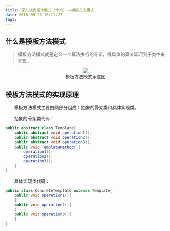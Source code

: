 ```yaml
---
title: 深入浅出设计模式（十六）——模板方法模式
date: 2016-09-23 10:11:27
tags:
---
```


## 什么是模板方法模式

>模板方法模式就是定义一个算法执行的骨架，将具体的算法延迟到子类中来实现。

<div align="center">
<img src="http://oc4wmeyj8.bkt.clouddn.com/%E6%A8%A1%E6%9D%BF%E6%96%B9%E6%B3%95%E6%A8%A1%E5%BC%8F.PNG"/>
<div>模板方法模式示意图</div>
</div>

## 模板方法模式的实现原理

　　模板方法模式主要由两部分组成：抽象的骨架类和具体实现类。

　　抽象的骨架类代码：

``` java
public abstract class Template{
	public abstract void operation1();
	public abstract void operation2();
	public abstract void operation3();
	public void TemplateMethod(){
		operation1();
		operation2();
		operation3();
	}
}
```

　　具体实现类代码：

``` java
public class ConcreteTemplate extends Template{
	public void operation1(){
	}
	public void operation2(){
	}
	public void operation3(){
	}
}
```